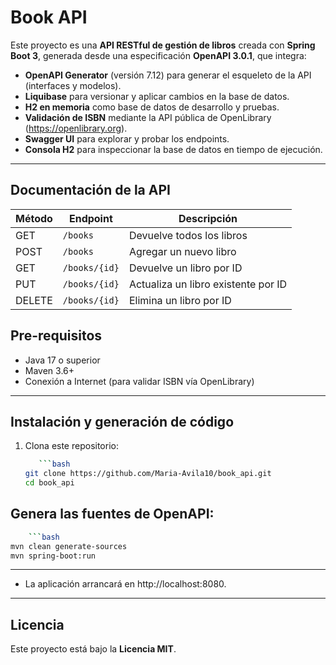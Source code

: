 # Book API

Este proyecto es una **API RESTful de gestión de libros** creada con **Spring Boot 3**, generada desde una especificación **OpenAPI 3.0.1**, que integra:

- **OpenAPI Generator** (versión 7.12) para generar el esqueleto de la API (interfaces y modelos).
- **Liquibase** para versionar y aplicar cambios en la base de datos.
- **H2 en memoria** como base de datos de desarrollo y pruebas.
- **Validación de ISBN** mediante la API pública de OpenLibrary (https://openlibrary.org).
- **Swagger UI** para explorar y probar los endpoints.
- **Consola H2** para inspeccionar la base de datos en tiempo de ejecución.

---

## Documentación de la API
| Método | Endpoint       | Descripción                         |
|--------|----------------|-------------------------------------|
| GET    | `/books`       | Devuelve todos los libros           |
| POST   | `/books`       | Agregar un nuevo libro              |
| GET    | `/books/{id}`  | Devuelve un libro por ID            |
| PUT    | `/books/{id}`  | Actualiza un libro existente por ID |
| DELETE | `/books/{id}`  | Elimina un libro por ID             |

##  Pre-requisitos

- Java 17 o superior
- Maven 3.6+
- Conexión a Internet (para validar ISBN vía OpenLibrary)

---

##  Instalación y generación de código

1. Clona este repositorio:
   ```bash
      ```bash
   git clone https://github.com/Maria-Avila10/book_api.git
   cd book_api
   ```
##  Genera las fuentes de OpenAPI:
  ```bash
      ```bash
  mvn clean generate-sources
  mvn spring-boot:run
```
---
- La aplicación arrancará en http://localhost:8080.
---
## Licencia

Este proyecto está bajo la **Licencia MIT**.
